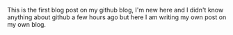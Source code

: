 This is the first blog post on my github blog, I'm new here and I didn't know anything about github a few hours ago but here I am writing my own post on my own blog.

